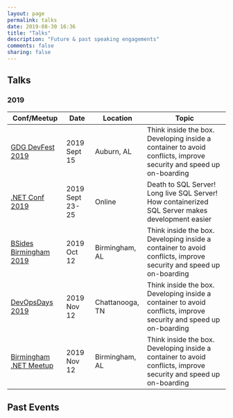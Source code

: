 ```yaml
---
layout: page
permalink: talks
date: 2019-08-30 16:36
title: "Talks"
description: "Future & past speaking engagements"
comments: false
sharing: false
---
```


## Talks

### 2019

| Conf/Meetup               | Date              | Location              | Topic                             |
| ---                       | ---               | ---                   | ---                               |
| <a href="https://gdgcloudauburndevfest19.firebaseapp.com/" target="_blank">GDG DevFest 2019</a>          | 2019 Sept 15      | Auburn, AL            | Think inside the box. Developing inside a container to avoid conflicts, improve security and speed up on-boarding |
| <a href="https://www.dotnetconf.net/" target="_blank">.NET Conf 2019</a> | 2019 Sept 23-25   | Online                | Death to SQL Server! Long live SQL Server! How containerized SQL Server makes development easier |
| <a href="https://bsidesbham.org/" target="_blank">BSides Birmingham 2019</a>    | 2019 Oct 12       | Birmingham, AL        | Think inside the box. Developing inside a container to avoid conflicts, improve security and speed up on-boarding |
| <a href="https://devopsdays.org/events/2019-chattanooga/welcome/" target="_blank">DevOpsDays 2019</a>           | 2019 Nov 12       | Chattanooga, TN       | Think inside the box. Developing inside a container to avoid conflicts, improve security and speed up on-boarding |
| <a href="https://www.meetup.com/Birmingham-NET-Meetup/" target="_blank">Birmingham .NET Meetup</a>    | 2019 Nov 12       | Birmingham, AL        | Think inside the box. Developing inside a container to avoid conflicts, improve security and speed up on-boarding |

## Past Events
